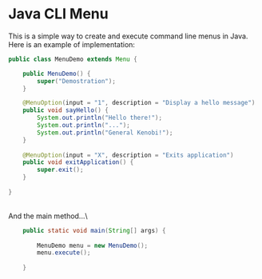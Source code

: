 # Java CLI Menu
This is a simple way to create and execute command line menus in Java.\
Here is an example of implementation:
```java
public class MenuDemo extends Menu {

    public MenuDemo() {
        super("Demostration");
    }

    @MenuOption(input = "1", description = "Display a hello message")
    public void sayHello() {
        System.out.println("Hello there!");
        System.out.println("...");
        System.out.println("General Kenobi!");
    }
    
    @MenuOption(input = "X", description = "Exits application")
    public void exitApplication() {
        super.exit();
    }
    
}
```
<br/>And the main method...\
```java
    public static void main(String[] args) {
        
        MenuDemo menu = new MenuDemo();
        menu.execute();
        
    }
```
